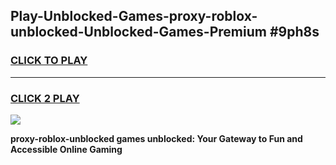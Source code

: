 
## Play-Unblocked-Games-proxy-roblox-unblocked-Unblocked-Games-Premium #9ph8s
<h3>
<a href="https://premium.freeplayer.one?title=proxy-roblox-unblocked&ref=12M">CLICK TO PLAY</a></h3>
<hr>

<h3>
<a href="https://premium.freeplayer.one?title=proxy-roblox-unblocked&ref=12M">CLICK 2 PLAY</a>
  
</h3>

<a href="https://premium.freeplayer.one?title=proxy-roblox-unblocked&ref=12M"><img src="https://clearcache.store/games.png"></a>


**proxy-roblox-unblocked games unblocked: Your Gateway to Fun and Accessible Online Gaming**
